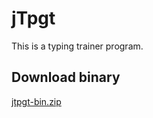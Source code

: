 # jTpgt

This is a typing trainer program.

## Download binary

[jtpgt-bin.zip](https://github.com/termih/jtpgt/releases/download/jtpgt/jtpgt-bin.zip)
